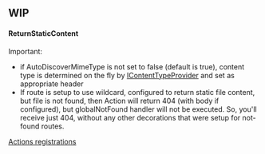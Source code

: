 ## WIP

#### ReturnStaticContent
Important: 
* if AutoDiscoverMimeType is not set to false (default is true), content type is determined on the fly by [IContentTypeProvider](https://learn.microsoft.com/en-us/dotnet/api/microsoft.aspnetcore.staticfiles.icontenttypeprovider?view=aspnetcore-7.0) and set as appropriate header
* If route is setup to use wildcard, configured to return static file content, but file is not found, then Action will return 404 (with body if configured), but globalNotFound handler will not be executed. So, you'll receive just 404, without any other decorations that were setup for not-found routes.


[Actions registrations](Apps/Gateway/Actions/ActionFactoryBuilderExtensions.cs)